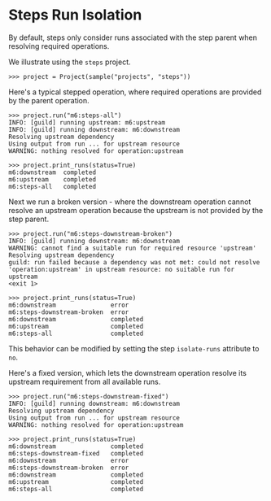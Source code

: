 # Steps Run Isolation

By default, steps only consider runs associated with the step parent
when resolving required operations.

We illustrate using the `steps` project.

    >>> project = Project(sample("projects", "steps"))

Here's a typical stepped operation, where required operations are
provided by the parent operation.

    >>> project.run("m6:steps-all")
    INFO: [guild] running upstream: m6:upstream
    INFO: [guild] running downstream: m6:downstream
    Resolving upstream dependency
    Using output from run ... for upstream resource
    WARNING: nothing resolved for operation:upstream

    >>> project.print_runs(status=True)
    m6:downstream  completed
    m6:upstream    completed
    m6:steps-all   completed

Next we run a broken version - where the downstream operation cannot
resolve an upstream operation because the upstream is not provided by
the step parent.

    >>> project.run("m6:steps-downstream-broken")
    INFO: [guild] running downstream: m6:downstream
    WARNING: cannot find a suitable run for required resource 'upstream'
    Resolving upstream dependency
    guild: run failed because a dependency was not met: could not resolve
    'operation:upstream' in upstream resource: no suitable run for upstream
    <exit 1>

    >>> project.print_runs(status=True)
    m6:downstream               error
    m6:steps-downstream-broken  error
    m6:downstream               completed
    m6:upstream                 completed
    m6:steps-all                completed

This behavior can be modified by setting the step `isolate-runs`
attribute to `no`.

Here's a fixed version, which lets the downstream operation resolve
its upstream requirement from all available runs.

    >>> project.run("m6:steps-downstream-fixed")
    INFO: [guild] running downstream: m6:downstream
    Resolving upstream dependency
    Using output from run ... for upstream resource
    WARNING: nothing resolved for operation:upstream

    >>> project.print_runs(status=True)
    m6:downstream               completed
    m6:steps-downstream-fixed   completed
    m6:downstream               error
    m6:steps-downstream-broken  error
    m6:downstream               completed
    m6:upstream                 completed
    m6:steps-all                completed

